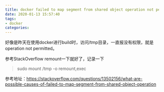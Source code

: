 ```yaml
---
title: docker failed to map segment from shared object operation not permitted
date: 2020-01-13 15:57:40
tags: 
- docker
categories:
---
```


好像是昨天在使用docker进行build时，访问/tmp目录，一直报没有权限，就是operation not permitted。

参考StackOverflow remount一下就好了，记录一下

> sudo mount /tmp -o remount,exec

参考地址：https://stackoverflow.com/questions/13502156/what-are-possible-causes-of-failed-to-map-segment-from-shared-object-operation
